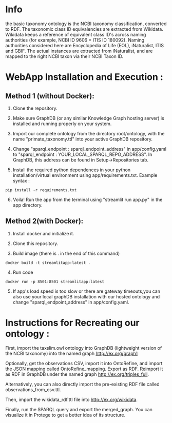 
# Info
the basic taxonomy ontology is the  NCBI taxonomy classification, converted to RDF.
The taxonomic class ID equivalencies are extracted from Wikidata. Wikidata keeps a reference of equivalent class ID's across naming authorities (for example, NCBI ID 9606 = ITIS ID 180092).
Naming authorities considered here are Encyclopedia of Life (EOL), iNaturalist, ITIS and GBIF.
The actual instances are extracted from iNaturalist, and are mapped to the right NCBI taxon via their NCBI Taxon ID. 

# WebApp Installation and Execution :

## Method 1 (without Docker):

1. Clone the repository.

2. Make sure GraphDB (or any similar Knowledge Graph hosting server) is installed and running properly on your system.

3. Import our complete ontology from the directory root/ontology, with the name "primate_taxonomy.ttl" into your active GraphDB repository.

4. Change "sparql_endpoint : sparql_endpoint_address" in app/config.yaml to "sparql_endpoint : YOUR_LOCAL_SPARQL_REPO_ADDRESS". In GraphDB, this address can be found in Setup->Repositories tab.

5. Install the required python dependences in your python installation/virtual environment using app/requirements.txt. Example syntax :
```
pip install -r requirements.txt
```

6. Voila! Run the app from the terminal using "streamlit run app.py" in the app directory.

## Method 2(with Docker):

1. Install docker and initialize it.

2. Clone this repository.

3. Build image (there is . in the end of this command)
```shell script
docker build -t streamlitapp:latest . 
```
4. Run code
```shell script
docker run -p 8501:8501 streamlitapp:latest
```
5. If app's load speed is too slow or there are gateway timeouts,you can also use your local graphDB installation with our hosted ontology and change
"sparql_endpoint_address" in app/config.yaml.


# Instructions for Recreating our ontology :

First, import the taxslim.owl ontology into GraphDB (lightweight version of the NCBI taxonomy) into the named graph <http://ex.org/graph1>

Optionally, get the observations CSV, import it into OntoRefine, and import the JSON mapping called OntoRefine_mapping. Export as RDF. 
Reimport it as RDF in GraphDB under the named graph <http://ex.org/triples_full>. 

Alternatively, you can also directly import the pre-existing RDF file called observations_from_csv.ttl.

Then, import the wikidata_rdf.ttl file into <http://ex.org/wikidata>. 


Finally, run the SPARQL query and export the merged_graph. You can visualize it in Protege to get a better idea of its structure.
